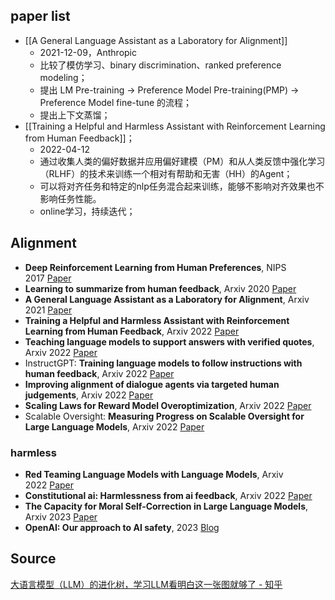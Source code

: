 ## paper list

- [[A General Language Assistant as a Laboratory for Alignment]]
	- 2021-12-09，Anthropic
	- 比较了模仿学习、binary discrimination、ranked preference modeling；
	- 提出 LM Pre-training → Preference Model Pre-training(PMP) → Preference Model fine-tune 的流程；
	- 提出上下文蒸馏；
- [[Training a Helpful and Harmless Assistant with Reinforcement Learning from Human Feedback]]；
	- 2022-04-12
	- 通过收集人类的偏好数据并应用偏好建模（PM）和从人类反馈中强化学习（RLHF）的技术来训练一个相对有帮助和无害（HH）的Agent； 
	-  可以将对齐任务和特定的nlp任务混合起来训练，能够不影响对齐效果也不影响任务性能。
	- online学习，持续迭代；

## Alignment

- **Deep Reinforcement Learning from Human Preferences**, NIPS 2017 [Paper](https://link.zhihu.com/?target=https%3A//arxiv.org/abs/1706.03741)
- **Learning to summarize from human feedback**, Arxiv 2020 [Paper](https://link.zhihu.com/?target=https%3A//arxiv.org/abs/2009.01325)
- **A General Language Assistant as a Laboratory for Alignment**, Arxiv 2021 [Paper](https://link.zhihu.com/?target=https%3A//arxiv.org/abs/2112.00861)
- **Training a Helpful and Harmless Assistant with Reinforcement Learning from Human Feedback**, Arxiv 2022 [Paper](https://link.zhihu.com/?target=https%3A//arxiv.org/abs/2204.05862)
- **Teaching language models to support answers with verified quotes**, Arxiv 2022 [Paper](https://link.zhihu.com/?target=https%3A//arxiv.org/abs/2203.11147)
- InstructGPT: **Training language models to follow instructions with human feedback**, Arxiv 2022 [Paper](https://link.zhihu.com/?target=https%3A//arxiv.org/abs/2203.02155)
- **Improving alignment of dialogue agents via targeted human judgements**, Arxiv 2022 [Paper](https://link.zhihu.com/?target=https%3A//arxiv.org/abs/2209.14375)
- **Scaling Laws for Reward Model Overoptimization**, Arxiv 2022 [Paper](https://link.zhihu.com/?target=https%3A//arxiv.org/abs/2210.10760)
- Scalable Oversight: **Measuring Progress on Scalable Oversight for Large Language Models**, Arxiv 2022 [Paper](https://link.zhihu.com/?target=https%3A//arxiv.org/pdf/2211.03540.pdf)

### harmless

- **Red Teaming Language Models with Language Models**, Arxiv 2022 [Paper](https://link.zhihu.com/?target=https%3A//arxiv.org/abs/2202.03286)
- **Constitutional ai: Harmlessness from ai feedback**, Arxiv 2022 [Paper](https://link.zhihu.com/?target=https%3A//arxiv.org/abs/2212.08073)
- **The Capacity for Moral Self-Correction in Large Language Models**, Arxiv 2023 [Paper](https://link.zhihu.com/?target=https%3A//arxiv.org/abs/2302.07459)
- **OpenAI: Our approach to AI safety**, 2023 [Blog](https://link.zhihu.com/?target=https%3A//openai.com/blog/our-approach-to-ai-safety)


## Source
[大语言模型（LLM）的进化树，学习LLM看明白这一张图就够了 - 知乎](https://zhuanlan.zhihu.com/p/627491455)